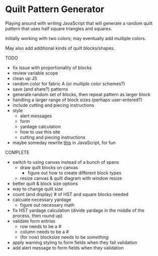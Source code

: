 # Quilt Pattern Generator

Playing around with writing JavaScript that will generate a random quilt pattern that uses half square triangles and squares. 

Initially working with two colors; may eventually add multiple colors.

May also add additional kinds of quilt blocks/shapes.

TODO
- fix issue with proportionality of blocks
- review variable scope
- clean up JS
- random color for fabric A (or multiple color schemes?)
- save (and share?) patterns
- generate random set of blocks, then repeat pattern as larger block
- handling a larger range of block sizes (perhaps user-entered?)
- include cutting and piecing instructions
- style
	- alert messages
	- form
	- yardage calculation
	- how to use this site
	- cutting and piecing instructions
- maybe someday rewrite [this](http://www.levitated.net/daily/lev9block.html) in JavaScript, for fun

COMPLETE
- switch to using canvas instead of a bunch of spans
	- draw quilt blocks on canvas
		- figure out how to create different block types
	- resize canvas & quilt diagram with window resize
- better quilt & block size options
- way to change quilt size
- count (and display) # of HST and square blocks needed
- calcuate necessary yardage
  - figure out necessary math
- fix HST yardage calculation (divide yardage in the middle of the process, then round up)
- validate form entries
	- row needs to be a #
	- column needs to be a #
	- (for now) blocksize needs to be *something*
- apply warning styling to form fields when they fail validation
- add alert message to form fields when they validation


